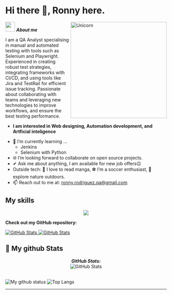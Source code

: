 # Hi there 👋, Ronny here. 

<img align="right" width=300px alt="Unicorn" src="https://c.tenor.com/GN73MKBawZYAAAAi/busy-cute.gif" />

 <img src="https://media.giphy.com/media/ObNTw8Uzwy6KQ/giphy.gif" width="30px">&nbsp;***About me***

I am a QA Analyst specialising in manual and automated testing with tools such as Selenium and Playwright. Experienced in creating robust test strategies, integrating frameworks with CI/CD, and using tools like Jira and TestRail for efficient issue tracking. Passionate about collaborating with teams and leveraging new technologies to improve workflows, and ensure the best testing performance.
* **I am interested in Web designing, Automation development, and Artficial inteligence**
- 🌱 I’m currently learning ...
  - Jenkins
  - Selenium with Python
- 🌐 I’m looking forward to collaborate on open source projects.
- ✔ Ask me about anything, I am available for new job offers😉<br>
- Outside tech: 📖 I love to read manga, ⚽ I’m a soccer enthusiast, 🌴 explore nature outdoors.
- 📫 Reach out to me at: <a href="ronny.rodriguez.qa@gmail.com">ronny.rodriguez.qa@gmail.com</a>

<h2> My skills</h2>
<p align="center">
  <a href="https://skillicons.dev">
    <img src="https://skillicons.dev/icons?i=git,python,javascript,typescript,postman,css,mysql,gherkin,jenkins,java,selenium,pycharm" />
  </a>
</p>

__Check out my GitHub repository:__

<div>
  <p>
    <a href="https://github.com/RonnyQA3001/Playwright_tests/tree/master/Amazon%20Test">
      <img src="https://github-readme-stats.vercel.app/api/pin/?username=RonnyQA3001&repo=Playwright_tests" alt="GitHub Stats" />
    </a>
    <a href="https://github.com/Bhargavi-hash/Linux-Shell-Implementation.git">
      <img src="https://github-readme-stats.vercel.app/api/pin/?username=Bhargavi-hash&repo=Linux-Shell-Implementation" alt="GitHub Stats" />
    </a>
  </p>
</div>


<h2>👀 My github Stats</h2>

<div>
<!--   <p align="center">
    <b><em>Now listening to:</em></b> <br/>
    <img src="https://spotify-github-profile.vercel.app/api/view?uid=Bhargavi-hash&cover_image=true&theme=novatorem" alt="Now Listenting to" />
  </p> -->
  
  <p align="center">
  <b><em>GitHub Stats:</em></b> <br/>
    <img src="https://github-readme-streak-stats.herokuapp.com/?user=RonnyQA3001" alt="GitHub Stats" /> <br/><br/>
  
</div>

![My github status](https://github-readme-stats.vercel.app/api?username=RonnyQA3001&show_icons=true&include_all_commits=true)
![Top Langs](https://github-readme-stats.vercel.app/api/top-langs/?username=RonnyQA3001&layout=compact)

---------------------------------------------------------------------------------------------------------------------


